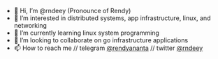 - 👋 Hi, I’m @rndeey (Pronounce of Rendy)
- 👀 I’m interested in distributed systems, app infrastructure, linux, and networking
- 🌱 I’m currently learning linux system programming
- 💞️ I’m looking to collaborate on go infrastructure applications
- 📫 How to reach me // telegram [@rendyananta](https://t.me/rendyananta) // twitter [@rndeey](https://twitter.com/rndeey)

<!---
rendyananta/rendyananta is a ✨ special ✨ repository because its `README.md` (this file) appears on your GitHub profile.
You can click the Preview link to take a look at your changes.
--->
